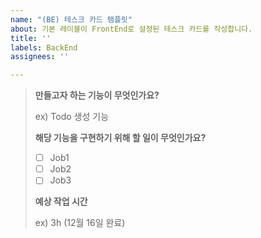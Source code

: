 ```yaml
---
name: "(BE) 테스크 카드 탬플릿"
about: 기본 레이블이 FrontEnd로 설정된 테스크 카드를 작성합니다.
title: ''
labels: BackEnd
assignees: ''

---
```


> **만들고자 하는 기능이 무엇인가요?**
> 
> 
> ex) Todo 생성 기능
> 
> **해당 기능을 구현하기 위해 할 일이 무엇인가요?**
> 
> - [ ]  Job1
> - [ ]  Job2
> - [ ]  Job3
> 
> **예상 작업 시간**
> 
> ex) 3h (12월 16일 완료)
>
